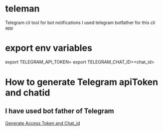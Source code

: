 # teleman
Telegram cli tool for bot notifications
I used telegram botfather for this cli app


# export env variables

export TELEGRAM_API_TOKEN=<token>
export TELEGRAM_CHAT_ID=<chat_id>


# How to generate Telegram apiToken and chatid
## I have used bot father of Telegram
[Generate Access Token and Chat_id](https://blog.r0b.re/automation/bash/2020/06/30/setup-telegram-notifications-for-your-shell.html)
